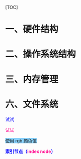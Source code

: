 [TOC]

# 一、硬件结构

# 二、操作系统结构

# 三、内存管理



# 六、文件系统



<font color=Blue>试试</font>

<font style="color: rgb(255,20,147)">试试</font>

<font style="background: rgb(135,206,250)">使用 rgb 颜色值</font>

**<font color=Blue>索引节点（<font style="color: rgb(255,20,147)">index node</font>）</font>**

